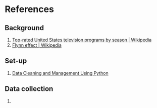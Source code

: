 # References
## Background
1. [Top-rated United States television programs by season | Wikipedia](https://en.wikipedia.org/wiki/Top-rated_United_States_television_programs_by_season)
2. [Flynn effect | Wikipedia](https://en.wikipedia.org/wiki/Flynn_effect)

## Set-up
1. [Data Cleaning and Management Using Python](https://nyu-dataservices.github.io/python-cleaning/)

## Data collection
1. 